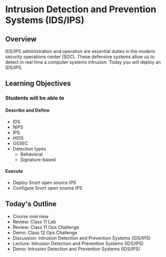 # Intrusion Detection and Prevention Systems (IDS/IPS)

## Overview

IDS/IPS administration and operation are essential duties in the modern security operations center (SOC). These defensive systems allow us to detect in real time a computer systems intrusion. Today you will deploy an IDS/IPS.

## Learning Objectives

### Students will be able to

#### Describe and Define

- IDS
- NIPS
- IPS
- HIDS
- OSSEC
- Detection types
  - Behavioral
  - Signature-based

#### Execute

- Deploy Snort open source IPS
- Configure Snort open source IPS

## Today's Outline

- Course overview
- Review: Class 11 Lab
- Review: Class 11 Ops Challenge
- Demo: Class 12 Ops Challenge
- Discussion: Intrusion Detection and Prevention Systems (IDS/IPS)
- Lecture: Intrusion Detection and Prevention Systems (IDS/IPS)
- Demo: Intrusion Detection and Prevention Systems (IDS/IPS)

